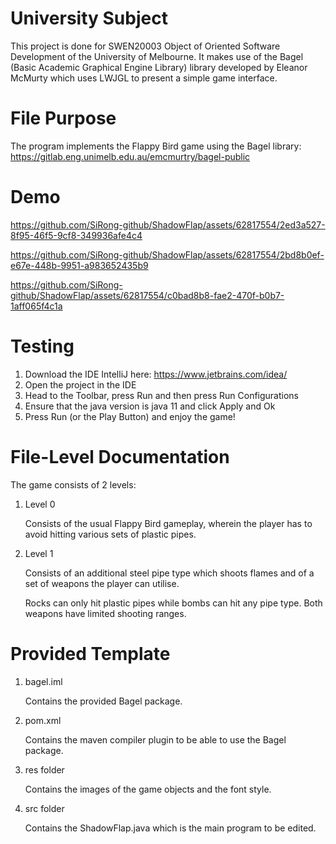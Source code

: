 # University Subject

This project is done for SWEN20003 Object of Oriented Software Development of the University of Melbourne. It makes use of the Bagel (Basic Academic Graphical Engine Library) library developed by Eleanor McMurty which uses LWJGL to present a simple game interface.

# File Purpose

The program implements the Flappy Bird game using the Bagel library:
https://gitlab.eng.unimelb.edu.au/emcmurtry/bagel-public

# Demo

https://github.com/SiRong-github/ShadowFlap/assets/62817554/2ed3a527-8f95-46f5-9cf8-349936afe4c4

https://github.com/SiRong-github/ShadowFlap/assets/62817554/2bd8b0ef-e67e-448b-9951-a983652435b9

https://github.com/SiRong-github/ShadowFlap/assets/62817554/c0bad8b8-fae2-470f-b0b7-1aff065f4c1a

# Testing

1. Download the IDE IntelliJ here: https://www.jetbrains.com/idea/
2. Open the project in the IDE
3. Head to the Toolbar, press Run and then press Run Configurations
4. Ensure that the java version is java 11 and click Apply and Ok
5. Press Run (or the Play Button) and enjoy the game!

# File-Level Documentation

The game consists of 2 levels:

1. Level 0

   Consists of the usual Flappy Bird gameplay, wherein the player has to avoid hitting various sets of plastic pipes.

2. Level 1

   Consists of an additional steel pipe type which shoots flames and of a set of weapons the player can utilise.

   Rocks can only hit plastic pipes while bombs can hit any pipe type. Both weapons have limited shooting ranges.

# Provided Template

1. bagel.iml

   Contains the provided Bagel package.

2. pom.xml

   Contains the maven compiler plugin to be able to use the Bagel package.

3. res folder

   Contains the images of the game objects and the font style.

4. src folder

   Contains the ShadowFlap.java which is the main program to be edited.
